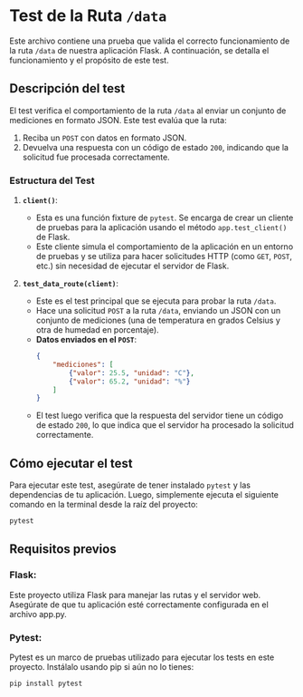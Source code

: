 # Test de la Ruta `/data`

Este archivo contiene una prueba que valida el correcto funcionamiento de la ruta `/data` de nuestra aplicación Flask. A continuación, se detalla el funcionamiento y el propósito de este test.

## Descripción del test

El test verifica el comportamiento de la ruta `/data` al enviar un conjunto de mediciones en formato JSON. Este test evalúa que la ruta:

1. Reciba un `POST` con datos en formato JSON.
2. Devuelva una respuesta con un código de estado `200`, indicando que la solicitud fue procesada correctamente.

### Estructura del Test

1. **`client()`**: 
    - Esta es una función fixture de `pytest`. Se encarga de crear un cliente de pruebas para la aplicación usando el método `app.test_client()` de Flask.
    - Este cliente simula el comportamiento de la aplicación en un entorno de pruebas y se utiliza para hacer solicitudes HTTP (como `GET`, `POST`, etc.) sin necesidad de ejecutar el servidor de Flask.

2. **`test_data_route(client)`**: 
    - Este es el test principal que se ejecuta para probar la ruta `/data`.
    - Hace una solicitud `POST` a la ruta `/data`, enviando un JSON con un conjunto de mediciones (una de temperatura en grados Celsius y otra de humedad en porcentaje).
    - **Datos enviados en el `POST`**:
      ```json
      {
          "mediciones": [
              {"valor": 25.5, "unidad": "C"},
              {"valor": 65.2, "unidad": "%"}
          ]
      }
      ```
    - El test luego verifica que la respuesta del servidor tiene un código de estado `200`, lo que indica que el servidor ha procesado la solicitud correctamente.

## Cómo ejecutar el test

Para ejecutar este test, asegúrate de tener instalado `pytest` y las dependencias de tu aplicación. Luego, simplemente ejecuta el siguiente comando en la terminal desde la raíz del proyecto:

```bash
pytest
```

## Requisitos previos  

### Flask:
Este proyecto utiliza Flask para manejar las rutas y el servidor web. Asegúrate de que tu aplicación esté correctamente configurada en el archivo app.py.
### Pytest:
Pytest es un marco de pruebas utilizado para ejecutar los tests en este proyecto. Instálalo usando pip si aún no lo tienes:
```bash
pip install pytest
```
